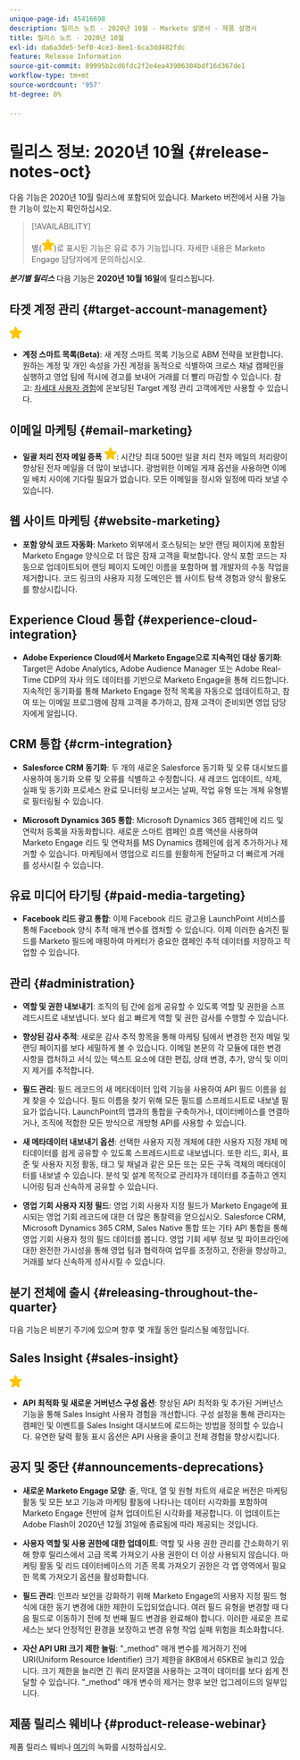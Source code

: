 ```yaml
---
unique-page-id: 45416698
description: 릴리스 노트 - 2020년 10월 - Marketo 설명서 - 제품 설명서
title: 릴리스 노트 - 2020년 10월
exl-id: da6a3de5-5ef0-4ce3-8ee1-6ca3dd482fdc
feature: Release Information
source-git-commit: 89995b2cd6fdc2f2e4ea43906304bdf16d367de1
workflow-type: tm+mt
source-wordcount: '957'
ht-degree: 0%

---
```


# 릴리스 정보: 2020년 10월 {#release-notes-oct}

다음 기능은 2020년 10월 릴리스에 포함되어 있습니다. Marketo 버전에서 사용 가능한 기능이 있는지 확인하십시오.

>[!AVAILABILITY]
>
>별(![](assets/yellow-star.png))로 표시된 기능은 유료 추가 기능입니다. 자세한 내용은 Marketo Engage 담당자에게 문의하십시오.

**_분기별 릴리스_** 다음 기능은 **2020년 10월 16일**&#x200B;에 릴리스됩니다.

## 타겟 계정 관리 {#target-account-management}

![(별)](assets/yellow-star.png)

* **계정 스마트 목록(Beta)**: 새 계정 스마트 목록 기능으로 ABM 전략을 보완합니다. 원하는 계정 및 개인 속성을 가진 계정을 동적으로 식별하여 크로스 채널 캠페인을 실행하고 영업 팀에 적시에 경고를 보내어 거래를 더 빨리 마감할 수 있습니다. 참고: [차세대 사용자 경험](https://nation.marketo.com/t5/Employee-Blogs/The-Next-Generation-Marketo-Engage-Experience/ba-p/304205)에 온보딩된 Target 계정 관리 고객에게만 사용할 수 있습니다.

## 이메일 마케팅 {#email-marketing}

* **일괄 처리 전자 메일 증폭** ![(별)](assets/yellow-star.png): 시간당 최대 500만 일괄 처리 전자 메일의 처리량이 향상된 전자 메일을 더 많이 보냅니다. 광범위한 이메일 게재 옵션을 사용하면 이메일 배치 사이에 기다릴 필요가 없습니다. 모든 이메일을 정시와 일정에 따라 보낼 수 있습니다.

## 웹 사이트 마케팅 {#website-marketing}

* **포함 양식 코드 자동화**: Marketo 외부에서 호스팅되는 보안 랜딩 페이지에 포함된 Marketo Engage 양식으로 더 많은 잠재 고객을 확보합니다. 양식 포함 코드는 자동으로 업데이트되어 랜딩 페이지 도메인 이름을 포함하며 웹 개발자의 수동 작업을 제거합니다. 코드 링크의 사용자 지정 도메인은 웹 사이트 탐색 경험과 양식 활용도를 향상시킵니다.

## Experience Cloud 통합 {#experience-cloud-integration}

* **Adobe Experience Cloud에서 Marketo Engage으로 지속적인 대상 동기화**: Target은 Adobe Analytics, Adobe Audience Manager 또는 Adobe Real-Time CDP의 자사 의도 데이터를 기반으로 Marketo Engage을 통해 리드합니다. 지속적인 동기화를 통해 Marketo Engage 정적 목록을 자동으로 업데이트하고, 참여 또는 이메일 프로그램에 잠재 고객을 추가하고, 잠재 고객이 준비되면 영업 담당자에게 알립니다.

## CRM 통합 {#crm-integration}

* **Salesforce CRM 동기화**: 두 개의 새로운 Salesforce 동기화 및 오류 대시보드를 사용하여 동기화 오류 및 오류를 식별하고 수정합니다. 새 레코드 업데이트, 삭제, 실패 및 동기화 프로세스 완료 모니터링 보고서는 날짜, 작업 유형 또는 개체 유형별로 필터링될 수 있습니다.

* **Microsoft Dynamics 365 통합**: Microsoft Dynamics 365 캠페인에 리드 및 연락처 등록을 자동화합니다. 새로운 스마트 캠페인 흐름 액션을 사용하여 Marketo Engage 리드 및 연락처를 MS Dynamics 캠페인에 쉽게 추가하거나 제거할 수 있습니다. 마케팅에서 영업으로 리드를 원활하게 전달하고 더 빠르게 거래를 성사시킬 수 있습니다.

## 유료 미디어 타기팅 {#paid-media-targeting}

* **Facebook 리드 광고 통합**: 이제 Facebook 리드 광고용 LaunchPoint 서비스를 통해 Facebook 양식 추적 매개 변수를 캡처할 수 있습니다. 이제 이러한 숨겨진 필드를 Marketo 필드에 매핑하여 마케터가 중요한 캠페인 추적 데이터를 저장하고 작업할 수 있습니다.

## 관리 {#administration}

* **역할 및 권한 내보내기**: 조직의 팀 간에 쉽게 공유할 수 있도록 역할 및 권한을 스프레드시트로 내보냅니다. 보다 쉽고 빠르게 역할 및 권한 감사를 수행할 수 있습니다.

* **향상된 감사 추적**: 새로운 감사 추적 항목을 통해 마케팅 팀에서 변경한 전자 메일 및 랜딩 페이지를 보다 세밀하게 볼 수 있습니다. 이메일 본문의 각 모듈에 대한 변경 사항을 캡처하고 서식 있는 텍스트 요소에 대한 편집, 상태 변경, 추가, 양식 및 이미지 제거를 추적합니다.

* **필드 관리**: 필드 레코드의 새 메타데이터 입력 기능을 사용하여 API 필드 이름을 쉽게 찾을 수 있습니다. 필드 이름을 찾기 위해 모든 필드를 스프레드시트로 내보낼 필요가 없습니다. LaunchPoint의 앱과의 통합을 구축하거나, 데이터베이스를 연결하거나, 조직에 적합한 모든 방식으로 개방형 API를 사용할 수 있습니다.

* **새 메타데이터 내보내기 옵션**: 선택한 사용자 지정 개체에 대한 사용자 지정 개체 메타데이터를 쉽게 공유할 수 있도록 스프레드시트로 내보냅니다. 또한 리드, 회사, 표준 및 사용자 지정 활동, 태그 및 채널과 같은 모든 또는 모든 구독 객체의 메타데이터를 내보낼 수 있습니다. 분석 및 설계 목적으로 관리자가 데이터를 추출하고 엔지니어링 팀과 신속하게 공유할 수 있습니다.

* **영업 기회 사용자 지정 필드**: 영업 기회 사용자 지정 필드가 Marketo Engage에 표시되는 영업 기회 레코드에 대한 더 많은 통찰력을 얻으십시오. Salesforce CRM, Microsoft Dynamics 365 CRM, Sales Native 통합 또는 기타 API 통합을 통해 영업 기회 사용자 정의 필드 데이터를 봅니다. 영업 기회 세부 정보 및 파이프라인에 대한 완전한 가시성을 통해 영업 팀과 협력하여 업무를 조정하고, 전환을 향상하고, 거래를 보다 신속하게 성사시킬 수 있습니다.

## 분기 전체에 출시 {#releasing-throughout-the-quarter}

다음 기능은 비분기 주기에 있으며 향후 몇 개월 동안 릴리스될 예정입니다.

## Sales Insight {#sales-insight}

![(별)](assets/yellow-star.png)

* **API 최적화 및 새로운 거버넌스 구성 옵션**: 향상된 API 최적화 및 추가된 거버넌스 기능을 통해 Sales Insight 사용자 경험을 개선합니다. 구성 설정을 통해 관리자는 캠페인 및 이벤트를 Sales Insight 대시보드에 로드하는 방법을 정의할 수 있습니다. 유연한 달력 활동 표시 옵션은 API 사용을 줄이고 전체 경험을 향상시킵니다.

## 공지 및 중단 {#announcements-deprecations}

* **새로운 Marketo Engage 모양**: 줄, 막대, 열 및 원형 차트의 새로운 버전은 마케팅 활동 및 모든 보고 기능과 마케팅 활동에 나타나는 데이터 시각화를 포함하여 Marketo Engage 전반에 걸쳐 업데이트된 시각화를 제공합니다. 이 업데이트는 Adobe Flash이 2020년 12월 31일에 종료됨에 따라 제공되는 것입니다.

* **사용자 역할 및 사용 권한에 대한 업데이트**: 역할 및 사용 권한 관리를 간소화하기 위해 향후 릴리스에서 고급 목록 가져오기 사용 권한이 더 이상 사용되지 않습니다. 마케팅 활동 및 리드 데이터베이스의 기존 목록 가져오기 권한은 각 앱 영역에서 필요한 목록 가져오기 옵션을 활성화합니다.

* **필드 관리**: 인프라 보안을 강화하기 위해 Marketo Engage의 사용자 지정 필드 형식에 대한 동기 변경에 대한 제한이 도입되었습니다. 여러 필드 유형을 변경할 때 다음 필드로 이동하기 전에 첫 번째 필드 변경을 완료해야 합니다. 이러한 새로운 프로세스는 보다 안정적인 환경을 보장하고 변경 유형 작업 실패 위험을 최소화합니다.

* **자산 API URI 크기 제한 늘림**: &quot;_method&quot; 매개 변수를 제거하기 전에 URI(Uniform Resource Identifier) 크기 제한을 8KB에서 65KB로 늘리고 있습니다. 크기 제한을 늘리면 긴 쿼리 문자열을 사용하는 고객이 데이터를 보다 쉽게 전달할 수 있습니다. &quot;_method&quot; 매개 변수의 제거는 향후 보안 업그레이드의 일부입니다.

## 제품 릴리스 웨비나 {#product-release-webinar}

제품 릴리스 웨비나 [여기](https://engage.marketo.com/Oct_20_Release_OnDemand.html)의 녹화를 시청하십시오.
